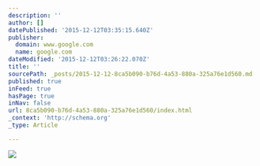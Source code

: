 ```yaml
---
description: ''
author: []
datePublished: '2015-12-12T03:35:15.640Z'
publisher:
  domain: www.google.com
  name: google.com
dateModified: '2015-12-12T03:26:22.070Z'
title: ''
sourcePath: _posts/2015-12-12-8ca5b090-b76d-4a53-880a-325a76e1d560.md
published: true
inFeed: true
hasPage: true
inNav: false
url: 8ca5b090-b76d-4a53-880a-325a76e1d560/index.html
_context: 'http://schema.org'
_type: Article

---
```

![](https://pbs.twimg.com/media/CPx-YGHWIAEAF0L.jpg)